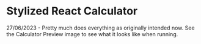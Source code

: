 # Stylized React Calculator
27/06/2023 - Pretty much does everything as originally intended now. See the Calculator Preview image to see what it looks like when running. 